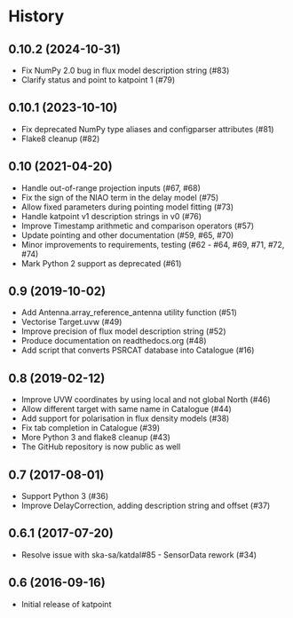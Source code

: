 History
=======

0.10.2 (2024-10-31)
-------------------
* Fix NumPy 2.0 bug in flux model description string (#83)
* Clarify status and point to katpoint 1 (#79)

0.10.1 (2023-10-10)
-------------------
* Fix deprecated NumPy type aliases and configparser attributes (#81)
* Flake8 cleanup (#82)

0.10 (2021-04-20)
-----------------
* Handle out-of-range projection inputs (#67, #68)
* Fix the sign of the NIAO term in the delay model (#75)
* Allow fixed parameters during pointing model fitting (#73)
* Handle katpoint v1 description strings in v0 (#76)
* Improve Timestamp arithmetic and comparison operators (#57)
* Update pointing and other documentation (#59, #65, #70)
* Minor improvements to requirements, testing (#62 - #64, #69, #71, #72, #74)
* Mark Python 2 support as deprecated (#61)

0.9 (2019-10-02)
----------------
* Add Antenna.array_reference_antenna utility function (#51)
* Vectorise Target.uvw (#49)
* Improve precision of flux model description string (#52)
* Produce documentation on readthedocs.org (#48)
* Add script that converts PSRCAT database into Catalogue (#16)

0.8 (2019-02-12)
----------------
* Improve UVW coordinates by using local and not global North (#46)
* Allow different target with same name in Catalogue (#44)
* Add support for polarisation in flux density models (#38)
* Fix tab completion in Catalogue (#39)
* More Python 3 and flake8 cleanup (#43)
* The GitHub repository is now public as well

0.7 (2017-08-01)
----------------
* Support Python 3 (#36)
* Improve DelayCorrection, adding description string and offset (#37)

0.6.1 (2017-07-20)
------------------
* Resolve issue with ska-sa/katdal#85 - SensorData rework (#34)

0.6 (2016-09-16)
----------------
* Initial release of katpoint
